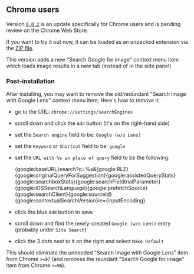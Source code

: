 ## Chrome users

Version [`0.0.2`](https://github.com/fanfare/disablegooglelens/releases/0.0.2) is an update specifically for Chrome users and is pending review on the Chrome Web Store.

If you want to try it out now, it can be loaded as an unpacked extension via the [ZIP file](https://github.com/fanfare/disablegooglelens/releases/download/0.0.2/disable-google-lens_manifest_v3_chrome-0.0.2.zip).

This version adds a new "Search Google for image" context menu item which loads image results in a new tab (instead of in the side panel)

### Post-installation

After installing, you may want to remove the old/redundant "Search image with Google Lens" context menu item; Here's how to remove it:

- go to the URL: `chrome://settings/searchEngines`
- scroll down and click the `Add` button (it's on the right-hand side)
- set the `Search engine` field to be: `Google (w/o Lens)`
- set the `Keyword` or `Shortcut` field to be: `google`
- set the `URL with %s in place of query` field to be the following:

    {google:baseURL}search?q=%s&{google:RLZ}{google:originalQueryForSuggestion}{google:assistedQueryStats}{google:searchboxStats}{google:searchFieldtrialParameter}{google:iOSSearchLanguage}{google:prefetchSource}{google:searchClient}{google:sourceId}{google:contextualSearchVersion}ie={inputEncoding}
    
- click the blue `Add` button to save
- scroll down and find the newly-created `Google (w/o Lens)` entry (probably under `Site Search`)
- click the 3 dots next to it on the right and select `Make Default`

This should eliminate the unneeded "Search image with Google Lens" item from Chrome `>=97` (and removes the reundant "Search Google for image" item from Chrome `<=96`).
